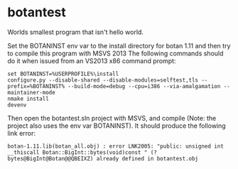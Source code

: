 # botantest
Worlds smallest program that isn't hello world.

Set the BOTANINST env var to the install directory for botan 1.11 and then try to compile this program with MSVS 2013
The following commands should do it when issued from an VS2013 x86 command prompt:

```
set BOTANINST=%USERPROFILE%\install
configure.py --disable-shared --disable-modules=selftest,tls --prefix=%BOTANINST% --build-mode=debug --cpu=i386 --via-amalgamation --maintainer-mode
nmake install
devenv
```
Then open the botantest.sln project with MSVS, and compile (Note: the project also uses the env var BOTANINST). It should produce the following link error:
```
botan-1.11.lib(botan_all.obj) : error LNK2005: "public: unsigned int __thiscall Botan::BigInt::bytes(void)const " (?bytes@BigInt@Botan@@QBEIXZ) already defined in botantest.obj
```